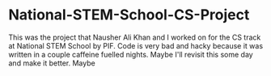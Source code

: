 # National-STEM-School-CS-Project
This was the project that Nausher Ali Khan and I worked on for the CS track at National STEM School by PIF.
Code is very bad and hacky because it was written in a couple caffeine fuelled nights.
Maybe I'll revisit this some day and make it better.
Maybe
